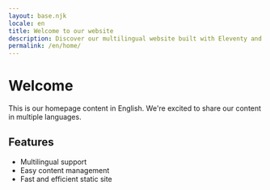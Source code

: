 ```yaml
---
layout: base.njk
locale: en
title: Welcome to our website
description: Discover our multilingual website built with Eleventy and Decap CMS
permalink: /en/home/
---
```

# Welcome

This is our homepage content in English. We're excited to share our content in multiple languages.

## Features

- Multilingual support
- Easy content management
- Fast and efficient static site